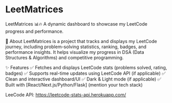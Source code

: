 # LeetMatrices
LeetMatrices 📊🔥
A dynamic dashboard to showcase my LeetCode progress and performance.

📌 About
LeetMatrices is a project that tracks and displays my LeetCode journey, including problem-solving statistics, ranking, badges, and performance insights. It helps visualize my progress in DSA (Data Structures & Algorithms) and competitive programming.

✨ Features
✅ Fetches and displays LeetCode stats (problems solved, rating, badges)
✅ Supports real-time updates using LeetCode API (if applicable)
✅ Clean and interactive dashboard/UI
✅ Dark & Light mode (if applicable)
✅ Built with [React/Next.js/Python/Flask] (mention your tech stack)

LeeCode API: https://leetcode-stats-api.herokuapp.com/
